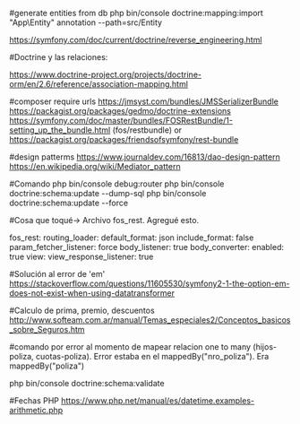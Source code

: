 #generate entities from db
php bin/console doctrine:mapping:import "App\Entity" annotation --path=src/Entity

https://symfony.com/doc/current/doctrine/reverse_engineering.html

#Doctrine y las relaciones:

https://www.doctrine-project.org/projects/doctrine-orm/en/2.6/reference/association-mapping.html
	
#composer require urls
https://jmsyst.com/bundles/JMSSerializerBundle
https://packagist.org/packages/gedmo/doctrine-extensions
https://symfony.com/doc/master/bundles/FOSRestBundle/1-setting_up_the_bundle.html (fos/restbundle)
or
https://packagist.org/packages/friendsofsymfony/rest-bundle


#design patterms
https://www.journaldev.com/16813/dao-design-pattern
https://en.wikipedia.org/wiki/Mediator_pattern

#Comando
php bin/console debug:router
php bin/console doctrine:schema:update --dump-sql
php bin/console doctrine:schema:update --force



#Cosa que toqué-> Archivo fos_rest. Agregué esto.

fos_rest:
  routing_loader:
    default_format: json
    include_format: false
  param_fetcher_listener: force
  body_listener: true
  body_converter:
    enabled: true
  view:
    view_response_listener: true
    
#Solución al error de 'em'
https://stackoverflow.com/questions/11605530/symfony2-1-the-option-em-does-not-exist-when-using-datatransformer

#Calculo de prima, premio, descuentos
http://www.softeam.com.ar/manual/Temas_especiales2/Conceptos_basicos_sobre_Seguros.htm

#comando por error al momento de mapear relacion one to many (hijos-poliza, cuotas-poliza). Error estaba en el mappedBy("nro_poliza"). Era mappedBy("poliza")

php bin/console doctrine:schema:validate

#Fechas PHP
https://www.php.net/manual/es/datetime.examples-arithmetic.php

